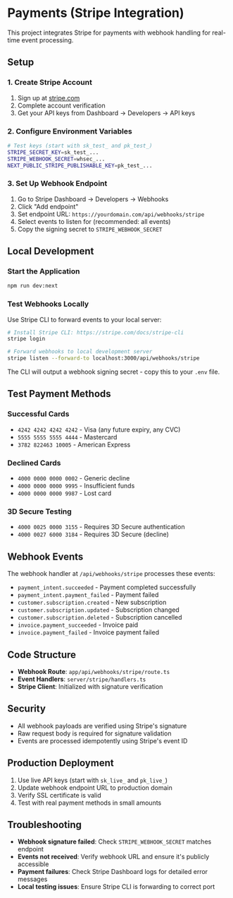 # Payments (Stripe Integration)

This project integrates Stripe for payments with webhook handling for real-time event processing.

## Setup

### 1. Create Stripe Account

1. Sign up at [stripe.com](https://stripe.com)
2. Complete account verification
3. Get your API keys from Dashboard → Developers → API keys

### 2. Configure Environment Variables

```bash
# Test keys (start with sk_test_ and pk_test_)
STRIPE_SECRET_KEY=sk_test_...
STRIPE_WEBHOOK_SECRET=whsec_...
NEXT_PUBLIC_STRIPE_PUBLISHABLE_KEY=pk_test_...
```

### 3. Set Up Webhook Endpoint

1. Go to Stripe Dashboard → Developers → Webhooks
2. Click "Add endpoint"
3. Set endpoint URL: `https://yourdomain.com/api/webhooks/stripe`
4. Select events to listen for (recommended: all events)
5. Copy the signing secret to `STRIPE_WEBHOOK_SECRET`

## Local Development

### Start the Application

```bash
npm run dev:next
```

### Test Webhooks Locally

Use Stripe CLI to forward events to your local server:

```bash
# Install Stripe CLI: https://stripe.com/docs/stripe-cli
stripe login

# Forward webhooks to local development server
stripe listen --forward-to localhost:3000/api/webhooks/stripe
```

The CLI will output a webhook signing secret - copy this to your `.env` file.

## Test Payment Methods

### Successful Cards

- `4242 4242 4242 4242` - Visa (any future expiry, any CVC)
- `5555 5555 5555 4444` - Mastercard
- `3782 822463 10005` - American Express

### Declined Cards

- `4000 0000 0000 0002` - Generic decline
- `4000 0000 0000 9995` - Insufficient funds
- `4000 0000 0000 9987` - Lost card

### 3D Secure Testing

- `4000 0025 0000 3155` - Requires 3D Secure authentication
- `4000 0027 6000 3184` - Requires 3D Secure (decline)

## Webhook Events

The webhook handler at `/api/webhooks/stripe` processes these events:

- `payment_intent.succeeded` - Payment completed successfully
- `payment_intent.payment_failed` - Payment failed
- `customer.subscription.created` - New subscription
- `customer.subscription.updated` - Subscription changed
- `customer.subscription.deleted` - Subscription cancelled
- `invoice.payment_succeeded` - Invoice paid
- `invoice.payment_failed` - Invoice payment failed

## Code Structure

- **Webhook Route**: `app/api/webhooks/stripe/route.ts`
- **Event Handlers**: `server/stripe/handlers.ts`
- **Stripe Client**: Initialized with signature verification

## Security

- All webhook payloads are verified using Stripe's signature
- Raw request body is required for signature validation
- Events are processed idempotently using Stripe's event ID

## Production Deployment

1. Use live API keys (start with `sk_live_` and `pk_live_`)
2. Update webhook endpoint URL to production domain
3. Verify SSL certificate is valid
4. Test with real payment methods in small amounts

## Troubleshooting

- **Webhook signature failed**: Check `STRIPE_WEBHOOK_SECRET` matches endpoint
- **Events not received**: Verify webhook URL and ensure it's publicly accessible
- **Payment failures**: Check Stripe Dashboard logs for detailed error messages
- **Local testing issues**: Ensure Stripe CLI is forwarding to correct port
